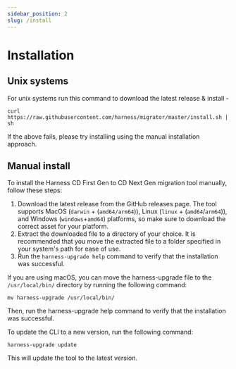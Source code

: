 ```yaml
---
sidebar_position: 2
slug: /install
---
```


# Installation

## Unix systems 
For unix systems run this command to download the latest release & install - 
```shell
curl https://raw.githubusercontent.com/harness/migrator/master/install.sh | sh
```

If the above fails, please try installing using the manual installation approach.

## Manual install
To install the Harness CD First Gen to CD Next Gen migration tool manually, follow these steps:

1. Download the latest release from the GitHub releases page. The tool supports MacOS (`darwin` + (`amd64/arm64`)), Linux (`linux` + (`amd64`/`arm64`)), and Windows (`windows`+`amd64`) platforms, so make sure to download the correct asset for your platform.
2. Extract the downloaded file to a directory of your choice. It is recommended that you move the extracted file to a folder specified in your system's path for ease of use.
3. Run the `harness-upgrade help` command to verify that the installation was successful.

If you are using macOS, you can move the harness-upgrade file to the `/usr/local/bin/` directory by running the following command:

```shell
mv harness-upgrade /usr/local/bin/
```
Then, run the harness-upgrade help command to verify that the installation was successful.

To update the CLI to a new version, run the following command:

```shell
harness-upgrade update
```
This will update the tool to the latest version.